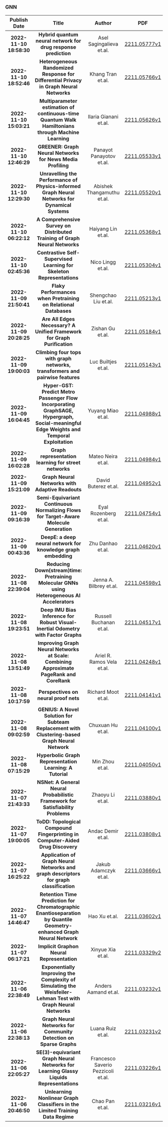 
### GNN
|Publish Date|Title|Author|PDF|Code|
| :---: | :---: | :---: | :---: | :---: |
|**2022-11-10 18:58:30**|**Hybrid quantum neural network for drug response prediction**|Asel Sagingalieva et.al.|[2211.05777v1](http://arxiv.org/abs/2211.05777v1)|null|
|**2022-11-10 18:52:46**|**Heterogeneous Randomized Response for Differential Privacy in Graph   Neural Networks**|Khang Tran et.al.|[2211.05766v1](http://arxiv.org/abs/2211.05766v1)|[link](https://github.com/khangtran2020/dpgnn)|
|**2022-11-10 15:03:21**|**Multiparameter estimation of continuous-time Quantum Walk Hamiltonians   through Machine Learning**|Ilaria Gianani et.al.|[2211.05626v1](http://arxiv.org/abs/2211.05626v1)|null|
|**2022-11-10 12:46:29**|**GREENER: Graph Neural Networks for News Media Profiling**|Panayot Panayotov et.al.|[2211.05533v1](http://arxiv.org/abs/2211.05533v1)|null|
|**2022-11-10 12:29:30**|**Unravelling the Performance of Physics-informed Graph Neural Networks   for Dynamical Systems**|Abishek Thangamuthu et.al.|[2211.05520v1](http://arxiv.org/abs/2211.05520v1)|null|
|**2022-11-10 06:22:12**|**A Comprehensive Survey on Distributed Training of Graph Neural Networks**|Haiyang Lin et.al.|[2211.05368v1](http://arxiv.org/abs/2211.05368v1)|null|
|**2022-11-10 02:45:36**|**Contrastive Self-Supervised Learning for Skeleton Representations**|Nico Lingg et.al.|[2211.05304v1](http://arxiv.org/abs/2211.05304v1)|null|
|**2022-11-09 21:50:41**|**Flaky Performances when Pretraining on Relational Databases**|Shengchao Liu et.al.|[2211.05213v1](http://arxiv.org/abs/2211.05213v1)|null|
|**2022-11-09 20:28:25**|**Are All Edges Necessary? A Unified Framework for Graph Purification**|Zishan Gu et.al.|[2211.05184v1](http://arxiv.org/abs/2211.05184v1)|null|
|**2022-11-09 19:00:03**|**Climbing four tops with graph networks, transformers and pairwise   features**|Luc Builtjes et.al.|[2211.05143v1](http://arxiv.org/abs/2211.05143v1)|null|
|**2022-11-09 16:04:45**|**Hyper-GST: Predict Metro Passenger Flow Incorporating GraphSAGE,   Hypergraph, Social-meaningful Edge Weights and Temporal Exploitation**|Yuyang Miao et.al.|[2211.04988v1](http://arxiv.org/abs/2211.04988v1)|null|
|**2022-11-09 16:02:28**|**Graph representation learning for street networks**|Mateo Neira et.al.|[2211.04984v1](http://arxiv.org/abs/2211.04984v1)|null|
|**2022-11-09 15:21:09**|**Graph Neural Networks with Adaptive Readouts**|David Buterez et.al.|[2211.04952v1](http://arxiv.org/abs/2211.04952v1)|[link](https://github.com/davidbuterez/gnn-neural-readouts)|
|**2022-11-09 09:16:39**|**Semi-Equivariant Continuous Normalizing Flows for Target-Aware Molecule   Generation**|Eyal Rozenberg et.al.|[2211.04754v1](http://arxiv.org/abs/2211.04754v1)|null|
|**2022-11-09 00:43:36**|**DeepE: a deep neural network for knowledge graph embedding**|Zhu Danhao et.al.|[2211.04620v1](http://arxiv.org/abs/2211.04620v1)|[link](https://github.com/zhudanhao/deepe)|
|**2022-11-08 22:39:04**|**Reducing Down(stream)time: Pretraining Molecular GNNs using   Heterogeneous AI Accelerators**|Jenna A. Bilbrey et.al.|[2211.04598v1](http://arxiv.org/abs/2211.04598v1)|[link](https://github.com/pnnl/downstream_mol_gnn)|
|**2022-11-08 19:23:51**|**Deep IMU Bias Inference for Robust Visual-Inertial Odometry with Factor   Graphs**|Russell Buchanan et.al.|[2211.04517v1](http://arxiv.org/abs/2211.04517v1)|null|
|**2022-11-08 13:51:49**|**Improving Graph Neural Networks at Scale: Combining Approximate PageRank   and CoreRank**|Ariel R. Ramos Vela et.al.|[2211.04248v1](http://arxiv.org/abs/2211.04248v1)|[link](https://github.com/arielramos97/coreppr)|
|**2022-11-08 10:17:59**|**Perspectives on neural proof nets**|Richard Moot et.al.|[2211.04141v1](http://arxiv.org/abs/2211.04141v1)|null|
|**2022-11-08 09:02:59**|**GENIUS: A Novel Solution for Subteam Replacement with Clustering-based   Graph Neural Network**|Chuxuan Hu et.al.|[2211.04100v1](http://arxiv.org/abs/2211.04100v1)|null|
|**2022-11-08 07:15:29**|**Hyperbolic Graph Representation Learning: A Tutorial**|Min Zhou et.al.|[2211.04050v1](http://arxiv.org/abs/2211.04050v1)|null|
|**2022-11-07 21:43:33**|**NSNet: A General Neural Probabilistic Framework for Satisfiability   Problems**|Zhaoyu Li et.al.|[2211.03880v1](http://arxiv.org/abs/2211.03880v1)|[link](https://github.com/zhaoyu-li/nsnet)|
|**2022-11-07 19:00:05**|**ToDD: Topological Compound Fingerprinting in Computer-Aided Drug   Discovery**|Andac Demir et.al.|[2211.03808v1](http://arxiv.org/abs/2211.03808v1)|null|
|**2022-11-07 16:25:22**|**Application of Graph Neural Networks and graph descriptors for graph   classification**|Jakub Adamczyk et.al.|[2211.03666v1](http://arxiv.org/abs/2211.03666v1)|null|
|**2022-11-07 14:46:47**|**Retention Time Prediction for Chromatographic Enantioseparation by   Quantile Geometry-enhanced Graph Neural Network**|Hao Xu et.al.|[2211.03602v1](http://arxiv.org/abs/2211.03602v1)|null|
|**2022-11-07 06:17:21**|**Implicit Graphon Neural Representation**|Xinyue Xia et.al.|[2211.03329v2](http://arxiv.org/abs/2211.03329v2)|null|
|**2022-11-06 22:38:49**|**Exponentially Improving the Complexity of Simulating the   Weisfeiler-Lehman Test with Graph Neural Networks**|Anders Aamand et.al.|[2211.03232v1](http://arxiv.org/abs/2211.03232v1)|null|
|**2022-11-06 22:38:13**|**Graph Neural Networks for Community Detection on Sparse Graphs**|Luana Ruiz et.al.|[2211.03231v2](http://arxiv.org/abs/2211.03231v2)|[link](https://github.com/nhuang37/gnn_community_detection)|
|**2022-11-06 22:05:27**|**SE(3)-equivariant Graph Neural Networks for Learning Glassy Liquids   Representations**|Francesco Saverio Pezzicoli et.al.|[2211.03226v1](http://arxiv.org/abs/2211.03226v1)|null|
|**2022-11-06 20:46:50**|**Unlearning Nonlinear Graph Classifiers in the Limited Training Data   Regime**|Chao Pan et.al.|[2211.03216v1](http://arxiv.org/abs/2211.03216v1)|null|
